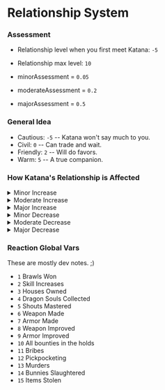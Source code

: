 # Relationship System
### Assessment
- Relationship level when you first meet Katana: `-5`
- Relationship max level: `10`

- minorAssessment = `0.05` 
- moderateAssessment = `0.2` 
- majorAssessment = `0.5` 

### General Idea
- Cautious: `-5` -- Katana won't say much to you.
- Civil: `0` 
-- Can trade and wait.
- Friendly: `2` -- Will do favors.
- Warm: `5` -- A true companion.

### How Katana's Relationship is Affected

<details>
  <summary>
Minor Increase
  </summary>
| Locations Discovered |
| Dungeons Cleared |
| Days Passed |
| Brawls Won |
| Standing Stones Found |
| Chests Looted |
| Skill Increases |
| Skill Books Read |
| Training Sessions |
| Books Read |
| Houses Owned |
| Quests Completed |
| Critical Strikes |
| Sneak Attacks |
| Backstabs |
| Weapons Disarmed |
| Undead Killed |
| Daedra Killed |
| Automatons Killed |
| Spells Learned |
| Weapons Improved |
| Weapons Made |
| Armor Improved |
| Armor Made |
| Persuasions |
| Poisons Mixed |
| Poisons Used |
| Words Of Power Learned |
</details>

<details>
  <summary>
    Moderate Increase
  </summary>
| Dragon Souls Collected |
| Shouts Learned |
| Shouts Mastered |
</details>

<details>
  <summary>
    Major Increase
  </summary>
| Eastmarch Bounty |
| Falkreath Bounty |
| Haafingar Bounty |
| Hjaalmarch Bounty |
| The Pale Bounty |
| The Reach Bounty |
| The Rift Bounty |
| Tribal Orcs Bounty |
| Whiterun Bounty |
| Winterhold Bounty |

</details>

<details>
  <summary>
Minor Decrease
  </summary>
| Bribes |
| Trespasses |
| Pockets Picked |
| Items Pickpocketed |
| Items Stolen |
</details>


<details>
  <summary>
Moderate Decrease
  </summary>
| Horses Stolen |
</details>


<details>
  <summary>
Major Decrease
  </summary>
| Murders |
| Bunnies Slaughtered |

</details>

### Reaction Global Vars
These are mostly dev notes. ;)
- `1` Brawls Won
- `2` Skill Increases
- `3` Houses Owned
- `4` Dragon Souls Collected
- `5` Shouts Mastered
- `6` Weapon Made
- `7` Armor Made
- `8` Weapon Improved
- `9` Armor Improved
- `10` All bounties in the holds
- `11` Bribes
- `12` Pickpocketing
- `13` Murders
- `14` Bunnies Slaughtered
- `15` Items Stolen

